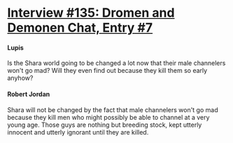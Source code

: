 # [Interview #135: Dromen and Demonen Chat, Entry #7](https://www.theoryland.com/intvmain.php?i=135#7)

#### Lupis

Is the Shara world going to be changed a lot now that their male channelers won't go mad? Will they even find out because they kill them so early anyhow?

#### Robert Jordan

Shara will not be changed by the fact that male channelers won't go mad because they kill men who might possibly be able to channel at a very young age. Those guys are nothing but breeding stock, kept utterly innocent and utterly ignorant until they are killed.

